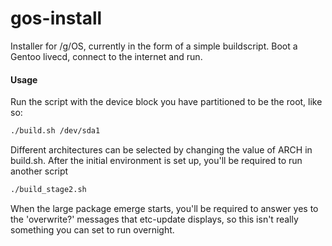 gos-install
===========

Installer for /g/OS, currently in the form of a simple buildscript. Boot a Gentoo livecd, connect to the internet and run.

#### Usage ####
Run the script with the device block you have partitioned to be the root, like so:
```sh
./build.sh /dev/sda1
```
Different architectures can be selected by changing the value of ARCH in build.sh. After the initial environment is set up, you'll be required to run another script
```sh
./build_stage2.sh
```
When the large package emerge starts, you'll be required to answer yes to the 'overwrite?' messages that etc-update displays, so this isn't really something you can set to run overnight.
